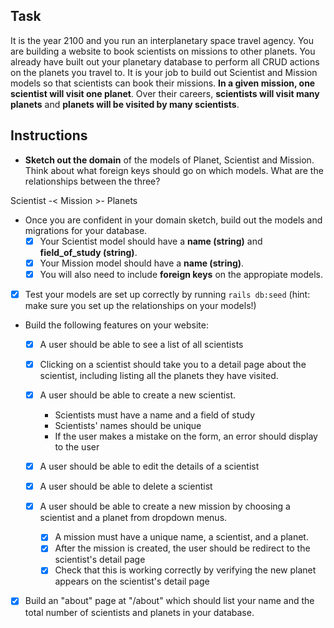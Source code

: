 ## Task

It is the year 2100 and you run an interplanetary space travel agency.  You are building a website to book scientists on missions to other planets.  You already have built out your planetary database to perform all CRUD actions on the planets you travel to.  It is your job to build out Scientist and Mission models so that scientists can book their missions.  **In a given mission, one scientist will visit one planet**.  Over their careers, **scientists will visit many planets** and **planets will be visited by many scientists**.

## Instructions

- **Sketch out the domain** of the models of Planet, Scientist and Mission.  Think about what foreign keys should go on which models.  What are the relationships between the three?

Scientist -< Mission >- Planets

- Once you are confident in your domain sketch, build out the models and migrations for your database. 
    - [X] Your Scientist model should have a **name (string)** and **field_of_study (string)**.  
    - [X] Your Mission model should have a **name (string)**.  
    - [X] You will also need to include **foreign keys** on the appropiate models.  

- [X] Test your models are set up correctly by running `rails db:seed` (hint: make sure you set up the relationships on your models!)

- Build the following features on your website:

    - [X] A user should be able to see a list of all scientists

    - [X] Clicking on a scientist should take you to a detail page about the scientist, including listing all the planets they have visited.

    - [X] A user should be able to create a new scientist.
        - Scientists must have a name and a field of study
        - Scientists' names should be unique
        - If the user makes a mistake on the form, an error should display to the user

    - [X] A user should be able to edit the details of a scientist

    - [X] A user should be able to delete a scientist

    - [X] A user should be able to create a new mission by choosing a scientist and a planet from dropdown menus.
        - [X] A mission must have a unique name, a scientist, and a planet.
        - [X] After the mission is created, the user should be redirect to the scientist's detail page
        - [X] Check that this is working correctly by verifying the new planet appears on the scientist's detail page
        
 - [X] Build an "about" page at "/about" which should list your name and the total number of scientists and planets in your database.
